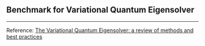 ## Benchmark for Variational Quantum Eigensolver
---
Reference: [The Variational Quantum Eigensolver: a review of methods and best practices](https://arxiv.org/abs/2111.05176)